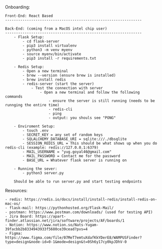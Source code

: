 Onboarding: 

    Front-End: React Based
    ---------------------------------------------------------------

    Back-End: (coming from a MacOS intel chip user)
    ---------------------------------------------------------------
        - Flask Setup:
            - cd flask-server
            - pip3 install virtualenv
            - python3 -m venv myenv
            - source myenv/bin/activate
            - pip3 install -r requirements.txt

        - Redis Setup:
            - Open a new terminal
            - brew --version (ensure brew is installed)
            - brew install redis
            - redis-server (start the server)
                - Test the connection with server
                    - Open a new terminal and follow the following commands
                        - ensure the server is still running (needs to be runnging the entire time)
                        - redis-cli
                        - ping
                        - output: you shouls see "PONG"

        - Enviroment Setup:
            - touch .env
            - SECRET_KEY = any set of random keys
            - SQLALCHEMY_DATABASE_URI = sqlite:///./dbsqlite
            - SESSION_REDIS_URL = This should be what shows up when you do redis-cli (example: redis://127.0.0.1:6379)
            - MAIL_USERNAME = "yug.goyal46@gmail.com"
            - MAIL_PASSWORD = Contact me for the password
            - BASE_URL = Whatever flask server is running on

        - Running the sever:
            - python3 server.py

        Should be able to run server.py and start testing endpoints


Resources:

    - redis: https://redis.io/docs/install/install-redis/install-redis-on-mac-os/ 
    - flask-mail: https://pythonhosted.org/Flask-Mail/
    - postman: https://www.postman.com/downloads/ (used for testing API)
    - Jira Board: https://apart-finder.atlassian.net/jira/software/projects/AF/boards/1 
    - Notion: https://www.notion.so/Nats-Yugam-39facbb2b8334943933f5680ce39cead?pvs=4 
    - Figma: https://www.figma.com/file/07MeT7emtuXdafKkYDerE8/WAMPUSFinder?type=design&node-id=0-1&mode=design&t=0Sh6y17cy0kpJDhV-0
